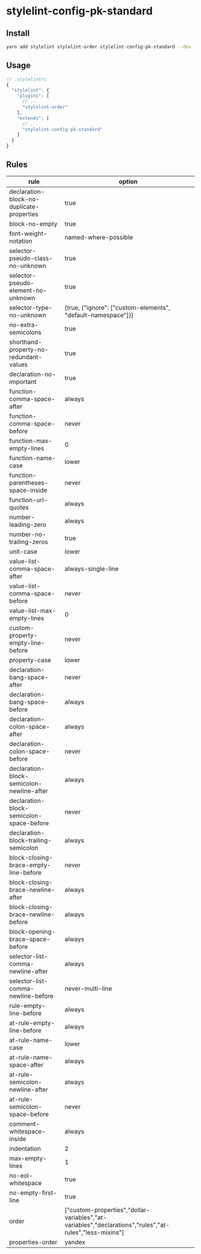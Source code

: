 # stylelint-config-pk-standard

## Install

```sh
yarn add stylelint stylelint-order stylelint-config-pk-standard --dev
```

## Usage

```javascript
// .stylelintrc
{
  "stylelint": {
    "plugins": [
      // ...
      "stylelint-order"
    ],
    "extends": [
      // ...
      "stylelint-config-pk-standard"
    ]
  }
}
```

## Rules

| rule                                      	| option                                                                                                  	|
|-------------------------------------------	|---------------------------------------------------------------------------------------------------------	|
| declaration-block-no-duplicate-properties 	| true                                                                                                    	|
| block-no-empty                            	| true                                                                                                    	|
| font-weight-notation                      	| named-where-possible                                                                                    	|
| selector-pseudo-class-no-unknown          	| true                                                                                                    	|
| selector-pseudo-element-no-unknown        	| true                                                                                                    	|
| selector-type-no-unknown                  	| [true, {"ignore": ["custom-elements", "default-namespace"]}]                                            	|
| no-extra-semicolons                       	| true                                                                                                    	|
| shorthand-property-no-redundant-values    	| true                                                                                                    	|
| declaration-no-important                  	| true                                                                                                    	|
| function-comma-space-after                	| always                                                                                                  	|
| function-comma-space-before               	| never                                                                                                   	|
| function-max-empty-lines                  	| 0                                                                                                       	|
| function-name-case                        	| lower                                                                                                   	|
| function-parentheses-space-inside         	| never                                                                                                   	|
| function-url-quotes                       	| always                                                                                                  	|
| number-leading-zero                       	| always                                                                                                  	|
| number-no-trailing-zeros                  	| true                                                                                                    	|
| unit-case                                 	| lower                                                                                                   	|
| value-list-comma-space-after              	| always-single-line                                                                                      	|
| value-list-comma-space-before             	| never                                                                                                   	|
| value-list-max-empty-lines                	| 0                                                                                                       	|
| custom-property-empty-line-before         	| never                                                                                                   	|
| property-case                             	| lower                                                                                                   	|
| declaration-bang-space-after              	| never                                                                                                   	|
| declaration-bang-space-before             	| always                                                                                                  	|
| declaration-colon-space-after             	| always                                                                                                  	|
| declaration-colon-space-before            	| never                                                                                                   	|
| declaration-block-semicolon-newline-after 	| always                                                                                                  	|
| declaration-block-semicolon-space-before  	| never                                                                                                   	|
| declaration-block-trailing-semicolon      	| always                                                                                                  	|
| block-closing-brace-empty-line-before     	| never                                                                                                   	|
| block-closing-brace-newline-after         	| always                                                                                                  	|
| block-closing-brace-newline-before        	| always                                                                                                  	|
| block-opening-brace-space-before          	| always                                                                                                  	|
| selector-list-comma-newline-after         	| always                                                                                                  	|
| selector-list-comma-newline-before        	| never-multi-line                                                                                        	|
| rule-empty-line-before                    	| always                                                                                                  	|
| at-rule-empty-line-before                 	| always                                                                                                  	|
| at-rule-name-case                         	| lower                                                                                                   	|
| at-rule-name-space-after                  	| always                                                                                                  	|
| at-rule-semicolon-newline-after           	| always                                                                                                  	|
| at-rule-semicolon-space-before            	| never                                                                                                   	|
| comment-whitespace-inside                 	| always                                                                                                  	|
| indentation                               	| 2                                                                                                       	|
| max-empty-lines                           	| 1                                                                                                       	|
| no-eol-whitespace                         	| true                                                                                                    	|
| no-empty-first-line                       	| true                                                                                                    	|
| order                                     	| ["custom-properties","dollar-variables","at-variables","declarations","rules","at-rules","less-mixins"] 	|
| properties-order                          	| yandex                                                                                                  	|
